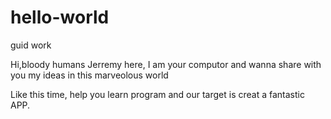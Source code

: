 # hello-world
guid work


Hi,bloody humans
Jerremy here, I am your computor and wanna share with you my ideas in this marveolous world

Like this time, help you learn program and our target is creat a fantastic APP.
